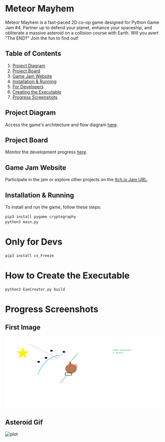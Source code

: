 # Meteor Mayhem

Meteor Mayhem is a fast-paced 2D co-op game designed for Python Game Jam #4. Partner up to defend your planet, enhance your spaceship, and obliterate a massive asteroid on a collision course with Earth. Will you avert "The END?" Join the fun to find out!

## Table of Contents
1. [Project Diagram](#project-diagram)
2. [Project Board](#project-board)
3. [Game Jam Website](#game-jam-website)
4. [Installation & Running](#installation--running)
5. [For Developers](#for-developers)
6. [Creating the Executable](#creating-the-executable)
7. [Progress Screenshots](#progress-screenshots)

## Project Diagram
Access the game's architecture and flow diagram [here](https://app.diagrams.net/#G1nsLd9JeE7rMO8jwjvZlMnjNApgCc7dCh).

## Project Board
Monitor the development progress [here](https://github.com/users/marcelo-rg/projects/2/views/2).

## Game Jam Website
Participate in the jam or explore other projects on the [Itch.io Jam URL](https://itch.io/jam/python-game-jam-4).

## Installation & Running
To install and run the game, follow these steps:

```bash
pip3 install pygame cryptography
python3 main.py
```

# Only for Devs
```bash
pip3 install cx_Freeze
```

# How to Create the Executable
```bash
python3 ExeCreator.py build
```

**Progress Screenshots**
======
## First Image
![plot](./progress/first-image.png)

## Asteroid Gif
![plot](./progress/asteroid.gif)
